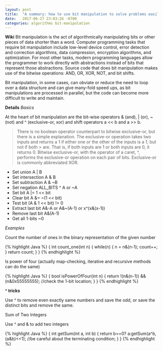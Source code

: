 ```yaml
---
layout: post
title:  "A summary: how to use bit manipulation to solve problems easily and efficiently"
date:   2017-06-27 23:03:26 -0700
categories: algorithms bit-manipulation
---
```

**Wiki**
Bit manipulation is the act of algorithmically manipulating bits or other pieces of data shorter than a word. Computer programming tasks that require bit manipulation include low-level device control, error detection and correction algorithms, data compression, encryption algorithms, and optimization. For most other tasks, modern programming languages allow the programmer to work directly with abstractions instead of bits that represent those abstractions. Source code that does bit manipulation makes use of the bitwise operations: AND, OR, XOR, NOT, and bit shifts.

Bit manipulation, in some cases, can obviate or reduce the need to loop over a data structure and can give many-fold speed ups, as bit manipulations are processed in parallel, but the code can become more difficult to write and maintain.

**Details**
*Basics*

At the heart of bit manipulation are the bit-wise operators & (and), | (or), ~ (not) and ^ (exclusive-or, xor) and shift operators a << b and a >> b.
> There is no boolean operator counterpart to bitwise exclusive-or, but there is a simple explanation. The exclusive-or operation takes two inputs and returns a 1 if either one or the other of the inputs is a 1, but not if both > are. That is, if both inputs are 1 or both inputs are 0, it returns 0. Bitwise exclusive-or, with the operator of a caret, ^, performs the exclusive-or operation on each pair of bits. Exclusive-or is commonly abbreviated XOR.
* Set union A | B
* Set intersection A & B
* Set subtraction A & ~B
* Set negation ALL_BITS ^ A or ~A
* Set bit A |= 1 << bit
* Clear bit A &= ~(1 << bit)
* Test bit (A & 1 << bit) != 0
* Extract last bit A&-A or A&~(A-1) or x^(x&(x-1))
* Remove last bit A&(A-1)
* Get all 1-bits ~0

*Examples*

Count the number of ones in the binary representation of the given number

{% highlight Java %}
{
	int count_one(int n) {
		while(n) {
			n = n&(n-1);
			count++;
		}
		return count;
	}
}
{% endhighlight %}

Is power of four (actually map-checking, iterative and recursive methods can do the same)

{% highlight Java %}
{
	bool isPowerOfFour(int n) {
		return !(n&(n-1)) && (n&0x55555555);
		//check the 1-bit location;
	}
}
{% endhighlight %}

**^ tricks**

Use ^ to remove even exactly same numbers and save the odd, or save the distinct bits and remove the same.

Sum of Two Integers

Use ^ and & to add two integers

{% highlight Java %}
{
	int getSum(int a, int b) {
		return b==0? a:getSum(a^b, (a&b)<<1); //be careful about the terminating condition;
	}
}
{% endhighlight %}